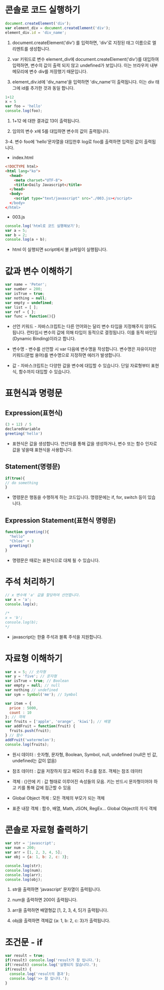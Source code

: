 # 콘솔로 코드 실행하기

```javascript
document.createElement('div');
var element_div = document.createElement('div');
element_div.id = 'div_name';
```

1. document.createElement('div') 를 입력하면, 'div'로 지정된 태그 이름으로 엘리멘트를 생성합니다.

2. var 키워드로 변수 element_div에 document.createElement('div')를 대입하여 입력하면, 변수의 값이 출력
되지 않고 undefined가 보입니다. 이는 브라우저 내부메모리에 변수 div를 저장했기 때문입니다.

3. element_div.id에 'div_name'을 입력하면 'div_name'이 출력됩니다. 이는 div 태그에 id를 추가한 것과 동일
합니다.

```javascript
1+12
x = 5
var foo = 'hello'
console.log(foo);
```

1. 1+12 에 대한 결과값 13이 출력됩니다.

2. 임의의 변수 x에 5를 대입하면 변수의 값이 출력됩니다.

3-4. 변수 foo에 'hello'문자열을 대입한후 log로 foo를 출력하면 입력된 값이 출력됩니다.

* index.html
```html
<!DOCTYPE html>
<html lang="ko">
  <head>
    <meta charset="UTF-8">
    <title>Daily Javascript</title>
  </head>
  <body>
    <script type="text/javascript" src="./003.js></script>
  </body>
</html>
```

* 003.js
```javascript
console.log('html로 코드 실행해보기');
var a = 5;
var b = 2;
console.log(a + b);
```

* html 이 실행되면 script에서 불 js파일이 실행됩니다.

# 값과 변수 이해하기

```javascript
var name = 'Peter';
var number = 200;
var isTrue = true;
var nothing = null;
var empty = undefined;
var list = [ ];
var ref = { };
var func = function(){}
```

* 선언 키워드 - 자바스크립트는 다른 언어와는 달리 변수 타입을 지정해주지 않아도 됩니다. 런타임시 변수의 값에 의해 타입이 동적으로
결정됩니다. 이를 동적 바인딩(Dynamic Binding)이라고 합니다.

* 변수명 - 변수를 선언할 시 var 다음에 변수명을 작성합니다. 변수명은 자유이지만 키워드(문법 용어)를 변수명으로 지정하면 에러가 발생합니다.

* 값 - 자바스크립트는 다양한 값을 변수에 대입할 수 있습니다. 단일 자료형부터 표현식, 함수까지 대입할 수 있습니다.

# 표현식과 명령문

## Expression(표현식)

```javascript
(3 + 12) / 5
declaredVariable
greeting('hello')
```

* 표현식은 값을 생성합니다. 연산자를 통해 값을 생성하거나, 변수 또는 함수 인자로 값을 넣을때 표현식을 사용합니다.

## Statement(명령문)

```javascript
if(true){
// do something
}
```

* 명령문은 행동을 수행하게 하는 코드입니다. 명령문에는 if, for, switch 등이 있습니다.

## Expression Statement(표현식 명령문)

```javascript
function greeting(){
  "hello"
  "Chloe" + 3
  greeting()
}
```

* 명령문은 때로는 표현식으로 대체 될 수 있습니다. 

# 주석 처리하기

```javascript
// x 변수에 'a' 값을 할당하여 선언합니다.
var x = 'a';
console.log(x);

/*
x = 'b';
console.log(b);
*/
```

* javascript는 한줄 주석과 블록 주석을 지원합니다.

# 자료형 이해하기

```javascript
var x = 5; // 숫자형
var y = 'five'; // 문자형
var isTrue = true; // Boolean
var empty = null; // null
var nothing // undefined
var sym = Symbol('me'); // Symbol

var item = {
  price : 5000,
  count : 10
}; // 객체
var fruits = ['apple', 'orange', 'kiwi']; // 배열
var addFruit = function(fruit) {
  fruits.push(fruit);
} // 함수
addFruit('watermelon');
console.log(fruits);
```

* 원시 데이터 : 숫자형, 문자형, Boolean, Symbol, null, undefined (null은 빈 값, undefined는 값이 없음)

* 참조 데이터 : 값을 저장하지 않고 메모리 주소를 참조. 객체는 참조 데이터

* 객체 : {}안에 키 : 값 형태로 이루어진 속성들의 모음. 키는 반드시 문자형이어야 하고 키를 통해 값에 접근할 수 있음

* Global Object 객체 : 모든 객체의 부모가 되는 객체 

* 표준 내장 객체 : 함수, 배열, Math, JSON, RegEx... Global Object의 자식 객체

# 콘솔로 자료형 출력하기

```javascript
var str = 'javascript';
var num = 200;
var arr = [1, 2, 3, 4, 5];
var obj = {a: 1, b: 2, c: 3};

console.log(str);
console.log(num);
console.log(arr);
console.log(obj);
```
1. str을 출력하면 'javascript' 문자열이 출력됩니다.

2. num을 출력하면 200이 출력됩니다.

3. arr을 출력하면 배열형값 [1, 2, 3, 4, 5]가 출력됩니다.

4. obj을 출력하면 객체값 {a: 1, b: 2, c: 3}가 출력됩니다.

# 조건문 - if

```javascript
var result = true;
if(result) console.log('result가 참 입니다.');
if(!result) console.log('실행되지 않습니다.');
if(result) {
  console.log('result의 결과');
  console.log('>> 참 입니다.');
}
```
